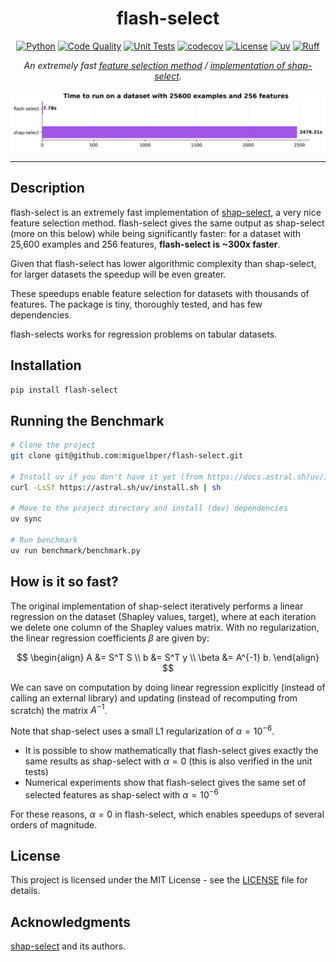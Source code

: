 <div align="center">

# flash-select
[![Python](https://img.shields.io/badge/Python-3776ab?logo=python&logoColor=white)](https://www.python.org/)
[![Code Quality](https://github.com/miguelbper/flash-select/actions/workflows/code-quality.yaml/badge.svg)](https://github.com/miguelbper/flash-select/actions/workflows/code-quality.yaml)
[![Unit Tests](https://github.com/miguelbper/flash-select/actions/workflows/tests.yaml/badge.svg)](https://github.com/miguelbper/flash-select/actions/workflows/tests.yaml)
[![codecov](https://codecov.io/gh/miguelbper/flash-select/graph/badge.svg)](https://codecov.io/gh/miguelbper/flash-select)
[![License](https://img.shields.io/badge/License-MIT-green.svg?labelColor=gray)](LICENSE)
[![uv](https://img.shields.io/endpoint?url=https://raw.githubusercontent.com/astral-sh/uv/main/assets/badge/v0.json)](https://github.com/astral-sh/uv)
[![Ruff](https://img.shields.io/endpoint?url=https://raw.githubusercontent.com/astral-sh/ruff/main/assets/badge/v2.json)](https://github.com/astral-sh/ruff)

*An extremely fast <ins>feature selection method</ins> / <ins>implementation of [shap-select](https://github.com/transferwise/shap-select)</ins>.*

![img.png](img.png)

</div>

---

## Description
flash-select is an extremely fast implementation of [shap-select](https://github.com/transferwise/shap-select), a very nice feature selection method. flash-select gives the same output as shap-select (more on this below) while being significantly faster: for a dataset with 25,600 examples and 256 features, **flash-select is ~300x faster**.

Given that flash-select has lower algorithmic complexity than shap-select, for larger datasets the speedup will be even greater.

These speedups enable feature selection for datasets with thousands of features. The package is tiny, thoroughly tested, and has few dependencies.

flash-selects works for regression problems on tabular datasets.

## Installation
```bash
pip install flash-select
```

## Running the Benchmark
```bash
# Clone the project
git clone git@github.com:miguelbper/flash-select.git

# Install uv if you don't have it yet (from https://docs.astral.sh/uv/)
curl -LsSf https://astral.sh/uv/install.sh | sh

# Move to the project directory and install (dev) dependencies
uv sync

# Run benchmark
uv run benchmark/benchmark.py
```

## How is it so fast?
The original implementation of shap-select iteratively performs a linear regression on the dataset (Shapley values, target), where at each iteration we delete one column of the Shapley values matrix. With no regularization, the linear regression coefficients $\beta$ are given by:

$$
    \begin{align}
    A &= S^T S \\
    b &= S^T y \\
    \beta &= A^{-1} b.
    \end{align}
$$

We can save on computation by doing linear regression explicitly (instead of calling an external library) and updating (instead of recomputing from scratch) the matrix $A^{-1}$.

Note that shap-select uses a small L1 regularization of $\alpha = 10^{-6}$.
- It is possible to show mathematically that flash-select gives exactly the same results as shap-select with $\alpha = 0$ (this is also verified in the unit tests)
- Numerical experiments show that flash-select gives the same set of selected features as shap-select with $\alpha = 10^{-6}$

For these reasons, $\alpha = 0$ in flash-select, which enables speedups of several orders of magnitude.

## License
This project is licensed under the MIT License - see the [LICENSE](LICENSE) file for details.

## Acknowledgments
[shap-select](https://github.com/transferwise/shap-select) and its authors.
